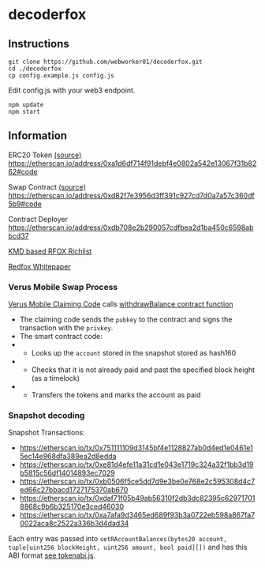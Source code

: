 # decoderfox

## Instructions

```
git clone https://github.com/webworker01/decoderfox.git
cd ./decoderfox
cp config.example.js config.js
```
Edit config.js with your web3 endpoint.
```
npm update
npm start
```

## Information

ERC20 Token [(source)](./RedFoxToken.sol) https://etherscan.io/address/0xa1d6df714f91debf4e0802a542e13067f31b8262#code

Swap Contract [(source)](./RedFoxMigration.sol#L807) https://etherscan.io/address/0xd82f7e3956d3ff391c927cd7d0a7a57c360df5b9#code

Contract Deployer https://etherscan.io/address/0xdb708e2b290057cdfbea2d1ba450c6598abbcd37

[KMD based RFOX Richlist](https://dexstats.info/richlist.php?asset=rfox)

[Redfox Whitepaper](https://docsend.com/view/a2kfkrmgcmwvs2rq)

### Verus Mobile Swap Process
[Verus Mobile Claiming Code](https://github.com/VerusCoin/Verus-Mobile/blob/v0.2.0-beta-2/src/utils/api/channels/erc20/requests/specific/rfox/claimAccountBalance.js#L34-L54) calls [withdrawBalance contract function](https://github.com/webworker01/decoderfox/blob/main/RedFoxMigration.sol#L947-L969)

* The claiming code sends the `pubkey` to the contract and signs the transaction with the `privkey`.
* The smart contract code:
* * Looks up the `account` stored in the snapshot stored as hash160
* * Checks that it is not already paid and past the specified block height (as a timelock)
* * Transfers the tokens and marks the account as paid

### Snapshot decoding
Snapshot Transactions:
* https://etherscan.io/tx/0x751111109d3145bf4e1128827ab0d4ed1e0461e15ec14e968dfa389ea2d8edda
* https://etherscan.io/tx/0xe81d4efe11a31cd1e043e1719c324a32f1bb3d19b5815c56df14014893ec7029
* https://etherscan.io/tx/0xb0506f5ce5dd7d9e3be0e768e2c595308d4c7ed66c27bbacd1727175370ab670
* https://etherscan.io/tx/0xdaf71f05b49ab56310f2db3dc82395c629717018868c9b6b325170e3ced46030
* https://etherscan.io/tx/0xa7afa9d3465ed689f93b3a0722eb598a867fa70022aca8c2522a336b3d4dad34

Each entry was passed into `setRAccountBalances(bytes20 account, tuple[uint256 blockHeight, uint256 amount, bool paid][])` and has this ABI format [see tokenabi.js](./tokenabi.js#L398-L436).
